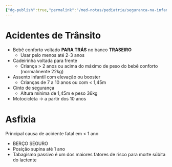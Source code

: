 ```yaml
---
{"dg-publish":true,"permalink":"/med-notas/pediatria/seguranca-na-infancia/","tags":["review"]}
---
```


# Acidentes de Trânsito
- Bebê conforto voltado **PARA TRÁS** no banco **TRASEIRO**
	- Usar pelo menos até 2-3 anos
- Cadeirinha voltada para frente
	- Criança > 2 anos ou acima do máximo de peso do bebê conforto (normalmente 22kg)
- Assento infantil com elevação ou booster
	- Crianças de 7 a 10 anos ou com < 1,45m
- Cinto de segurança
	- Altura mínima de 1,45m e peso 36kg
- Motocicleta -> a partir dos 10 anos

# Asfixia
Principal causa de acidente fatal em < 1 ano
- BERÇO SEGURO
- Posição supina até 1 ano 
- Tabagismo passivo é um dos maiores fatores de risco para morte súbita do lactente